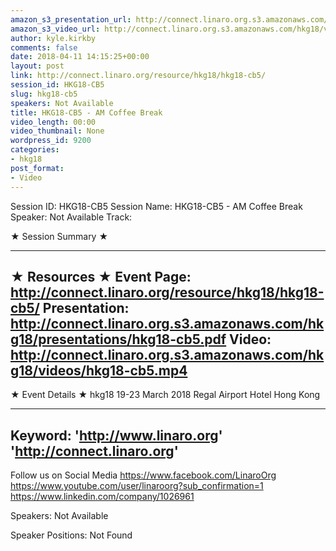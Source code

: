 ```yaml
---
amazon_s3_presentation_url: http://connect.linaro.org.s3.amazonaws.com/hkg18/presentations/hkg18-cb5.pdf
amazon_s3_video_url: http://connect.linaro.org.s3.amazonaws.com/hkg18/videos/hkg18-cb5.mp4
author: kyle.kirkby
comments: false
date: 2018-04-11 14:15:25+00:00
layout: post
link: http://connect.linaro.org/resource/hkg18/hkg18-cb5/
session_id: HKG18-CB5
slug: hkg18-cb5
speakers: Not Available
title: HKG18-CB5 - AM Coffee Break
video_length: 00:00
video_thumbnail: None
wordpress_id: 9200
categories:
- hkg18
post_format:
- Video
---
```


Session ID: HKG18-CB5
Session Name: HKG18-CB5 - AM Coffee Break
Speaker: Not Available
Track: 


★ Session Summary ★

---------------------------------------------------
★ Resources ★
Event Page: http://connect.linaro.org/resource/hkg18/hkg18-cb5/
Presentation: http://connect.linaro.org.s3.amazonaws.com/hkg18/presentations/hkg18-cb5.pdf
Video: http://connect.linaro.org.s3.amazonaws.com/hkg18/videos/hkg18-cb5.mp4
 ---------------------------------------------------
★ Event Details ★
hkg18
19-23 March 2018 
Regal Airport Hotel Hong Kong

---------------------------------------------------
Keyword: 
'http://www.linaro.org'
'http://connect.linaro.org'
---------------------------------------------------
Follow us on Social Media
https://www.facebook.com/LinaroOrg
https://www.youtube.com/user/linaroorg?sub_confirmation=1
https://www.linkedin.com/company/1026961

Speakers: Not Available

Speaker Positions: Not Found


